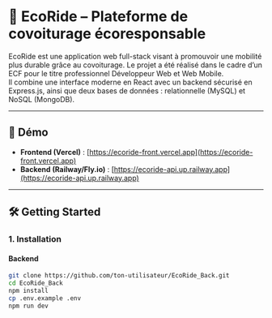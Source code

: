 # 🌱 EcoRide – Plateforme de covoiturage écoresponsable

EcoRide est une application web full-stack visant à promouvoir une mobilité plus durable grâce au covoiturage. Le projet a été réalisé dans le cadre d’un ECF pour le titre professionnel Développeur Web et Web Mobile.  
Il combine une interface moderne en React avec un backend sécurisé en Express.js, ainsi que deux bases de données : relationnelle (MySQL) et NoSQL (MongoDB).

---

## 🚀 Démo

- **Frontend (Vercel)** : [https://ecoride-front.vercel.app](https://ecoride-front.vercel.app)
- **Backend (Railway/Fly.io)** : [https://ecoride-api.up.railway.app](https://ecoride-api.up.railway.app)

---

## 🛠️ Getting Started

### 1. Installation

#### Backend

```bash
git clone https://github.com/ton-utilisateur/EcoRide_Back.git
cd EcoRide_Back
npm install
cp .env.example .env
npm run dev
